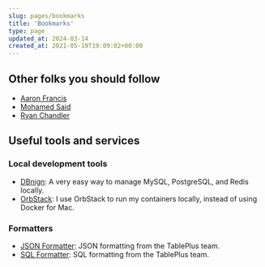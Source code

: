 ```yaml
---
slug: pages/bookmarks
title: 'Bookmarks'
type: page
updated_at: 2024-03-14
created_at: 2021-05-19T19:09:02+00:00
---
```


## Other folks you should follow

- [Aaron Francis](https://aaronfrancis.com/)
- [Mohamed Said](https://themsaid.com/)
- [Ryan Chandler](https://ryangjchandler.co.uk/)

## Useful tools and services

### Local development tools

- [DBnign](https://dbngin.com/): A very easy way to manage MySQL, PostgreSQL, and Redis locally.
- [OrbStack](https://orbstack.dev/): I use OrbStack to run my containers locally, instead of using Docker for Mac. 

### Formatters

- [JSON Formatter](https://tableplus.com/json): JSON formatting from the TablePlus team.
- [SQL Formatter](https://tableplus.com/sql): SQL formatting from the TablePlus team.
